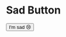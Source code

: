 <!DOCTYPE html>
<html lang="en">
<head>
  <meta charset="UTF-8">
  <meta http-equiv="X-UA-Compatible" content="IE=edge">
  <meta name="viewport" content="width=device-width, initial-scale=1.0">
  <title>Sad Button</title>



</head>
<body>
  
  <h1>Sad Button</h1>
  <button>I'm sad 😢</button>

</body>
</html>